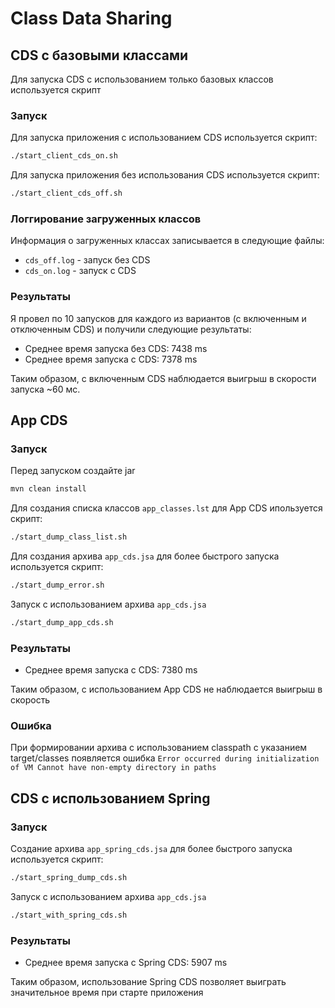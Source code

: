 # Class Data Sharing

## CDS с базовыми классами

Для запуска CDS с использованием только базовых классов
используется скрипт

### Запуск

Для запуска приложения с использованием CDS используется скрипт:

```bash
./start_client_cds_on.sh
```

Для запуска приложения без использования CDS используется скрипт:

```bash
./start_client_cds_off.sh
```

### Логгирование загруженных классов
Информация о загруженных классах записывается в следующие файлы:

* `cds_off.log` - запуск без CDS
* `cds_on.log` -  запуск с CDS

### Результаты

Я провел по 10 запусков для каждого из вариантов
(с включенным и отключенным CDS) и получили следующие результаты:

* Среднее время запуска без CDS: 7438 ms
* Среднее время запуска с CDS: 7378 ms

Таким образом, с включенным CDS наблюдается выигрыш в скорости запуска ~60 мс.

## App CDS

### Запуск

Перед запуском создайте jar 

```bash
mvn clean install
```

Для создания списка классов `app_classes.lst` для App CDS ипользуется скрипт: 

```bash
./start_dump_class_list.sh
```

Для создания архива `app_cds.jsa` для более быстрого запуска используется скрипт:

```bash
./start_dump_error.sh
```

Запуск с использованием архива `app_cds.jsa`

```bash
./start_dump_app_cds.sh
```

### Результаты

* Среднее время запуска с CDS: 7380 ms

Таким образом, с использованием App CDS не наблюдается выигрыш в скорость

### Ошибка 

При формировании архива с использованием classpath с указанием target/classes 
появляется ошибка `Error occurred during initialization of VM
Cannot have non-empty directory in paths
`

## CDS с использованием Spring

### Запуск

Создание архива `app_spring_cds.jsa` для более быстрого запуска используется скрипт:

```bash
./start_spring_dump_cds.sh
```

Запуск с использованием архива `app_cds.jsa`

```bash
./start_with_spring_cds.sh
```


### Результаты

* Среднее время запуска с Spring CDS: 5907 ms

Таким образом, использование Spring CDS позволяет выиграть значительное время при старте приложения



